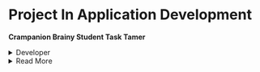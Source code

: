 # Project In Application Development

**Crampanion Brainy Student Task Tamer**

<details><summary>Developer</summary>
  <h3>Lagunsing John Carlo M.</h3>
  
</details>
<details><summary>Read More</summary> 
  The Crampanion Brainy Task Tamer is an mobile appplication that is designed specifically for students.
  It is a mobile application that helps manage and organize their tasks, assignments, and deadlines effectively by allowing them to create, edit, and delete tasks to set reminders. The main purpose and objective of this mobile application is to assist students in managing their tasks and deadlines that they need to accomplish.</details>


